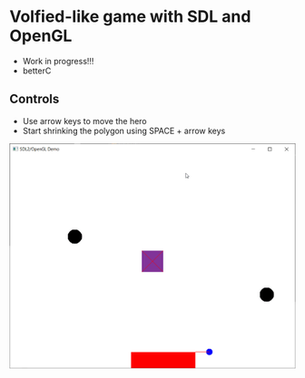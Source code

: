 # Volfied-like game with SDL and OpenGL
- Work in progress!!!
- betterC

## Controls
- Use arrow keys to move the hero
- Start shrinking the polygon using SPACE + arrow keys

![](demo.gif)